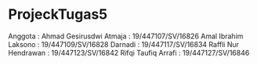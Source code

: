 # ProjeckTugas5
Anggota :
Ahmad Gesirusdwi Atmaja : 19/447107/SV/16826
Amal Ibrahim Laksono : 19/447109/SV/16828
Darnadi : 19/447117/SV/16834
Raffli Nur Hendrawan : 19/447123/SV/16842
Rifqi Taufiq Arrafi : 19/447127/SV/16846
